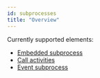 ```yaml
---
id: subprocesses
title: "Overview"
---
```


Currently supported elements:

* [Embedded subprocess](embedded-subprocesses/embedded-subprocesses.md)
* [Call activities](call-activities/call-activities.md)
* [Event subprocess](event-subprocesses/event-subprocesses.md)
